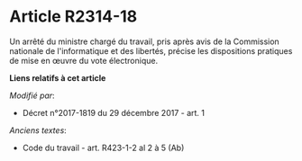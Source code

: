 # Article R2314-18

Un arrêté du ministre chargé du travail, pris après avis de la Commission nationale de l'informatique et des libertés,
précise les dispositions pratiques de mise en œuvre du vote électronique.

**Liens relatifs à cet article**

_Modifié par_:

  - Décret n°2017-1819 du 29 décembre 2017 - art. 1

_Anciens textes_:

  - Code du travail - art. R423-1-2 al 2 à 5 (Ab)
